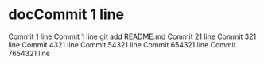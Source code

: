 # docCommit 1 line
Commit 1 line
Commit 1 line git add README.md
Commit 21 line
Commit 321 line
Commit 4321 line
Commit 54321 line
Commit 654321 line
Commit 7654321 line
